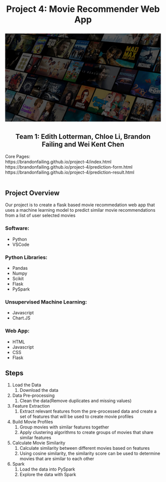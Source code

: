 <h1 align="center">Project 4: Movie Recommender Web App</h1)
<br>
<p>
<p align="center">
<img src=/assets/movie-recommender-header.jpg>
<h2 align="center">Team 1: Edith Lotterman, Chloe Li, Brandon Failing and Wei Kent Chen</h2></center>
</p>
Core Pages: <br>
https://brandonfailing.github.io/project-4/index.html <br>
https://brandonfailing.github.io/project-4/prediction-form.html <br>
https://brandonfailing.github.io/project-4/prediction-result.html <br>
<br>

## Project Overview

Our project is to create a flask based movie recommedation web app that uses a machine learning model to predict similar movie recommendations from a list of user selected movies<p>

<h3>Software:</h3>
<ul>
<li>Python
<li>VSCode
</ul>
<h3>Python Libraries:</h3>
<ul>
<li>Pandas
<li>Numpy
<li>Scikit
<li>Flask
<li>PySpark
</ul>
<h3>Unsupervised Machine Learning:</h3>
<ul>
<li>Javascript
<li>Chart.JS
</ul>
<h3>Web App:</h3>
<ul>
<li>HTML
<li>Javascript
<li>CSS
<li>Flask
</ul>


## Steps
<ol>
<li>Load the Data
    <ol>
        <li>Download the data</li>
    </ol>
<li>Data Pre-processing 
    <ol>
        <li>Clean the data(Remove duplicates and missing values)</li>
    </ol>
 <li>Feature Extraction
    <ol>
        <li>Extract relevant features from the pre-processed data and create a set of features that will be used to create movie profiles</li>
    </ol>
<li>Build Movie Profiles
    <ol>
        <li>Group movies with similar features together</li>
        <li>Apply clustering algorithms to create groups of movies that share similar features</li>
    </ol>
<li>Calculate Movie Similarity
    <ol>
        <li>Calculate similarity between different movies based on features</li>
        <li>Using cosine similarity, the similarity score can be used to determine movies that are similar to each other</li>
    </ol>
<li>Spark
    <ol>
        <li>Load the data into PySpark</li>
        <li>Explore the data with Spark</li>
    </ol>


